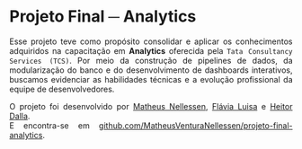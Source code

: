 <h1>Projeto Final ─ Analytics</h1>

<p align="justify">Esse projeto teve como propósito consolidar e aplicar os conhecimentos adquiridos na capacitação em <b>Analytics</b> oferecida pela <code>Tata Consultancy Services (TCS)</code>. Por meio da construção de pipelines de dados, da modularização do banco e do desenvolvimento de dashboards interativos, buscamos evidenciar as habilidades técnicas e a evolução profissional da equipe de desenvolvedores.</p>

<p align="justify">O projeto foi desenvolvido por <a href="https://www.linkedin.com/in/dev-matheusvn/">Matheus Nellessen</a>, <a href="https://www.linkedin.com/in/fl%C3%A1vialuisa/">Flávia Luisa</a> e <a href="https://www.linkedin.com/in/heitordallavilla/">Heitor Dalla</a>.<br>E encontra-se em <a href="https://github.com/MatheusVenturaNellessen/projeto-final-analytics">github.com/MatheusVenturaNellessen/projeto-final-analytics</a>.</p>
